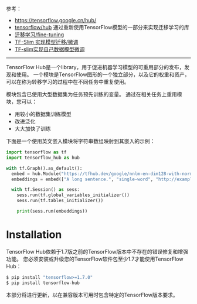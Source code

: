参考：

- https://tensorflow.google.cn/hub/
- [tensorflow/hub](https://github.com/tensorflow/hub) 通过重新使用TensorFlow模型的一部分来实现迁移学习的库
- [迁移学习/fine-tuning](https://blog.csdn.net/wc781708249/article/details/80051463)
- [TF-Slim 实现模型迁移/微调](https://blog.csdn.net/wc781708249/article/details/80085041) 
-  [TF-slim实现自己数据模型微调](https://blog.csdn.net/wc781708249/article/details/80095578) 

------

TensorFlow Hub是一个library，用于促进机器学习模型的可重用部分的发布，发现和使用。 一个模块是TensorFlow图形的一个独立部分，以及它的权重和资产，可以在称为转移学习的过程中在不同任务中重复使用。

模块包含已使用大型数据集为任务预先训练的变量。 通过在相关任务上重用模块，您可以：


- 用较小的数据集训练模型
- 改进泛化
- 大大加快了训练

下面是一个使用英文嵌入模块将字符串数组映射到其嵌入的示例：

```python
import tensorflow as tf
import tensorflow_hub as hub

with tf.Graph().as_default():
  embed = hub.Module("https://tfhub.dev/google/nnlm-en-dim128-with-normalization/1")
  embeddings = embed(["A long sentence.", "single-word", "http://example.com"])

  with tf.Session() as sess:
    sess.run(tf.global_variables_initializer())
    sess.run(tf.tables_initializer())

    print(sess.run(embeddings))

```

# Installation 
TensorFlow Hub依赖于1.7版之前的TensorFlow版本中不存在的错误修复和增强功能。 您必须安装或升级您的TensorFlow软件包至少1.7才能使用TensorFlow Hub：

```python
$ pip install "tensorflow>=1.7.0"
$ pip install tensorflow-hub
```
本部分将进行更新，以在兼容版本可用时包含特定的TensorFlow版本要求。



